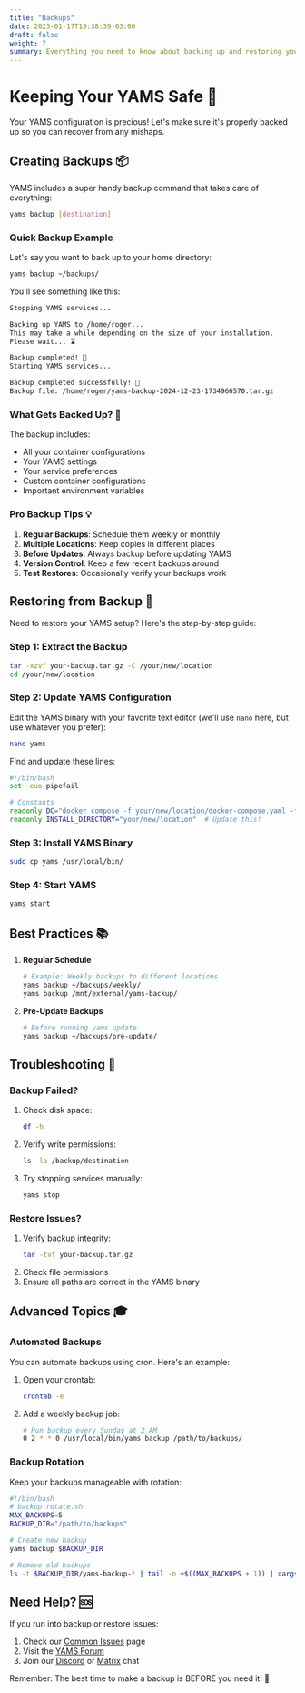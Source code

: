 ```yaml
---
title: "Backups"
date: 2023-01-17T19:38:39-03:00
draft: false
weight: 7
summary: Everything you need to know about backing up and restoring your YAMS setup
---
```


# Keeping Your YAMS Safe 💾

Your YAMS configuration is precious! Let's make sure it's properly backed up so you can recover from any mishaps.

## Creating Backups 📦

YAMS includes a super handy backup command that takes care of everything:

```bash
yams backup [destination]
```

### Quick Backup Example

Let's say you want to back up to your home directory:
```bash
yams backup ~/backups/
```

You'll see something like this:
```bash
Stopping YAMS services...

Backing up YAMS to /home/roger...
This may take a while depending on the size of your installation.
Please wait... ⌛

Backup completed! 🎉
Starting YAMS services...

Backup completed successfully! 🎉
Backup file: /home/roger/yams-backup-2024-12-23-1734966570.tar.gz
```

### What Gets Backed Up? 🤔

The backup includes:
- All your container configurations
- Your YAMS settings
- Your service preferences
- Custom container configurations
- Important environment variables

### Pro Backup Tips 💡

1. **Regular Backups**: Schedule them weekly or monthly
2. **Multiple Locations**: Keep copies in different places
3. **Before Updates**: Always backup before updating YAMS
4. **Version Control**: Keep a few recent backups around
5. **Test Restores**: Occasionally verify your backups work

## Restoring from Backup 🔄

Need to restore your YAMS setup? Here's the step-by-step guide:

### Step 1: Extract the Backup
```bash
tar -xzvf your-backup.tar.gz -C /your/new/location
cd /your/new/location
```

### Step 2: Update YAMS Configuration
Edit the YAMS binary with your favorite text editor (we'll use `nano` here, but use whatever you prefer):
```bash
nano yams
```

Find and update these lines:
```bash
#!/bin/bash
set -euo pipefail

# Constants
readonly DC="docker compose -f your/new/location/docker-compose.yaml -f your/new/location/docker-compose.custom.yaml"  # Update this!
readonly INSTALL_DIRECTORY="your/new/location"  # Update this!
```

### Step 3: Install YAMS Binary
```bash
sudo cp yams /usr/local/bin/
```

### Step 4: Start YAMS
```bash
yams start
```

## Best Practices 📚

1. **Regular Schedule**
   ```bash
   # Example: Weekly backups to different locations
   yams backup ~/backups/weekly/
   yams backup /mnt/external/yams-backup/
   ```

2. **Pre-Update Backups**
   ```bash
   # Before running yams update
   yams backup ~/backups/pre-update/
   ```

## Troubleshooting 🔧

### Backup Failed?
1. Check disk space:
   ```bash
   df -h
   ```
2. Verify write permissions:
   ```bash
   ls -la /backup/destination
   ```
3. Try stopping services manually:
   ```bash
   yams stop
   ```

### Restore Issues?
1. Verify backup integrity:
   ```bash
   tar -tvf your-backup.tar.gz
   ```
2. Check file permissions
3. Ensure all paths are correct in the YAMS binary

## Advanced Topics 🎓

### Automated Backups

You can automate backups using cron. Here's an example:

1. Open your crontab:
   ```bash
   crontab -e
   ```

2. Add a weekly backup job:
   ```bash
   # Run backup every Sunday at 2 AM
   0 2 * * 0 /usr/local/bin/yams backup /path/to/backups/
   ```

### Backup Rotation

Keep your backups manageable with rotation:

```bash
#!/bin/bash
# backup-rotate.sh
MAX_BACKUPS=5
BACKUP_DIR="/path/to/backups"

# Create new backup
yams backup $BACKUP_DIR

# Remove old backups
ls -t $BACKUP_DIR/yams-backup-* | tail -n +$((MAX_BACKUPS + 1)) | xargs rm -f
```

## Need Help? 🆘

If you run into backup or restore issues:
1. Check our [Common Issues](/faqs/common-errors/) page
2. Visit the [YAMS Forum](https://forum.yams.media)
3. Join our [Discord](https://discord.gg/Gwae3tNMST) or [Matrix](https://matrix.to/#/#yams-space:rogs.me) chat

Remember: The best time to make a backup is BEFORE you need it! 🎯
